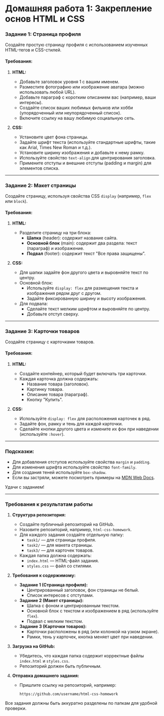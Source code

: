 # Домашняя работа 1: Закрепление основ HTML и CSS

### Задание 1: Страница профиля
Создайте простую страницу профиля с использованием изученных HTML-тегов и CSS-стилей.

#### Требования:
1. **HTML:**
   - Добавьте заголовок уровня 1 с вашим именем.
   - Разместите фотографию или изображение аватара (можно использовать любой URL).
   - Добавьте параграф с коротким описанием вас (например, ваши интересы).
   - Создайте список ваших любимых фильмов или хобби (упорядоченный или неупорядоченный список).
   - Включите ссылку на вашу любимую социальную сеть.

2. **CSS:**
   - Установите цвет фона страницы.
   - Задайте шрифт текста (используйте стандартные шрифты, такие как Arial, Times New Roman и т.д.).
   - Установите ширину изображения и добавьте к нему рамку.
   - Используйте свойство `text-align` для центрирования заголовка.
   - Примените отступы и внешние отступы (padding и margin) для элементов списка.

---

### Задание 2: Макет страницы
Создайте страницу, используя свойства CSS `display` (например, `flex` или `block`).

#### Требования:
1. **HTML:**
   - Разделите страницу на три блока:
     - **Шапка** (header): содержит название сайта.
     - **Основной блок** (main): содержит два раздела: текст (параграф) и изображение.
     - **Подвал** (footer): содержит текст "Все права защищены".
   
2. **CSS:**
   - Для шапки задайте фон другого цвета и выровняйте текст по центру.
   - Основной блок:
     - Используйте `display: flex` для размещения текста и изображения рядом друг с другом.
     - Задайте фиксированную ширину и высоту изображения.
   - Для подвала:
     - Сделайте текст мелким шрифтом и выровняйте по центру.
     - Добавьте отступ сверху.

---

### Задание 3: Карточки товаров
Создайте страницу с карточками товаров.

#### Требования:
1. **HTML:**
   - Создайте контейнер, который будет включать три карточки.
   - Каждая карточка должна содержать:
     - Название товара (заголовок).
     - Картинку товара.
     - Описание товара (параграф).
     - Кнопку "Купить".

2. **CSS:**
   - Используйте `display: flex` для расположения карточек в ряд.
   - Задайте фон, рамку и тень для каждой карточки.
   - Сделайте кнопки другого цвета и измените их фон при наведении (используйте `:hover`).

---

### Подсказки:
- Для добавления отступов используйте свойства `margin` и `padding`.  
- Для изменения шрифта используйте свойство `font-family`.  
- Для создания теней используйте `box-shadow`.  
- Если вы застряли, можете посмотреть примеры на [MDN Web Docs](https://developer.mozilla.org/ru/).

Удачи с заданием!

---

### Требования к результатам работы

1. **Структура репозитория:**
   - Создайте публичный репозиторий на GitHub.
   - Назовите репозиторий, например, `html-css-homework`.
   - Для каждого задания создайте отдельную папку:
     - `task1/` — для страницы профиля.
     - `task2/` — для макета страницы.
     - `task3/` — для карточек товаров.
   - Каждая папка должна содержать:
     - `index.html` — HTML-файл задания.
     - `styles.css` — файл со стилями.

2. **Требования к содержимому:**
   - **Задание 1 (Страница профиля):**
     - Центрированный заголовок, фон страницы не белый.
     - Список интересов с отступами.
   - **Задание 2 (Макет страницы):**
     - Шапка с фоном и центрированным текстом.
     - Основной блок с текстом и изображением в ряд (используйте `flex`).
     - Подвал с мелким текстом.
   - **Задание 3 (Карточки товаров):**
     - Карточки расположены в ряд (или колонкой на узком экране).
     - Рамки, тень у карточек, кнопка меняет цвет при наведении.

3. **Загрузка на GitHub:**
   - Убедитесь, что каждая папка содержит корректные файлы `index.html` и `styles.css`.
   - Репозиторий должен быть публичным.

4. **Отправка домашнего задания:**
   - Пришлите ссылку на репозиторий, например:
     ```
     https://github.com/username/html-css-homework
     ``` 

Все задания должны быть аккуратно разделены по папкам для удобной проверки.
